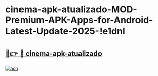 # cinema-apk-atualizado-MOD-Premium-APK-Apps-for-Android-Latest-Update-2025-!e1dnl

# <h2><a href="https://tgwemt.esa.edu.pl?title=cinema-apk-atualizado&ref=e1dnl">🔗👉 🔴 cinema-apk-atualizado</a></h2>

[![acn](https://github.com/user-attachments/assets/0f9c940e-d8b0-45ae-aac7-cd30a18b3e1c)](https://tgwemt.esa.edu.pl?title=cinema-apk-atualizado&ref=e1dnl)

